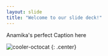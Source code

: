 ```yaml
---
layout: slide
title: "Welcome to our slide deck!"
---
```


Anamika's perfect Caption here

![cooler-octocat](https://octodex.github.com/images/twenty-percent-cooler-octocat.png)
{: .center}
